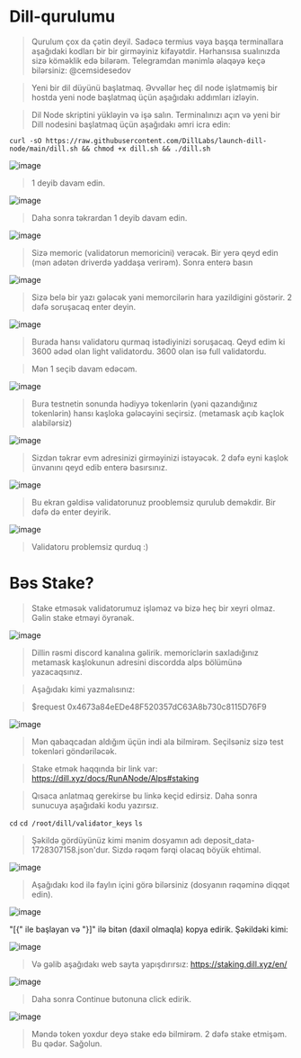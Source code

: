 # Dill-qurulumu


> Qurulum çox da çətin deyil. Sadəcə termius vəya başqa terminallara aşağıdaki kodları bir bir girməyiniz kifayətdir. Hərhansısa sualınızda sizə köməklik edə bilərəm. Telegramdan mənimlə əlaqəyə keçə bilərsiniz: @cemsidesedov

> Yeni bir dil düyünü başlatmaq. Əvvəllər heç dil node işlətməmiş bir hostda yeni node başlatmaq üçün aşağıdakı addımları izləyin.

> Dil Node skriptini yükləyin və işə salın. Terminalınızı açın və yeni bir Dill nodesini başlatmaq üçün aşağıdakı əmri icra edin:

`curl -sO https://raw.githubusercontent.com/DillLabs/launch-dill-node/main/dill.sh && chmod +x dill.sh && ./dill.sh`

![image](https://github.com/user-attachments/assets/7b469a9e-2db3-403f-84a7-fc1bd33f4f76)

> 1 deyib davam edin.

![image](https://github.com/user-attachments/assets/eef989f3-c7a2-49f2-b5fc-ceceaa031106)

> Daha sonra təkrardan 1 deyib davam edin.

![image](https://github.com/user-attachments/assets/23fb172b-e5f9-414a-a5d4-0fdebc68d16d)

> Sizə memoric (validatorun memoricini) verəcək. Bir yerə qeyd edin (mən adətən driverdə yaddaşa verirəm). Sonra enterə basın

![image](https://github.com/user-attachments/assets/e0ba6b06-4cdb-4024-9d71-daaa987450b6)

> Sizə belə bir yazı gələcək yəni memorcilərin hara yazildigini göstərir. 2 dəfə soruşacaq enter deyin. 

![image](https://github.com/user-attachments/assets/e941a502-d6ed-4a67-b76e-60cb01709345)

> Burada hansı validatoru qurmaq istədiyinizi soruşacaq. Qeyd edim ki 3600 ədəd olan light validatordu. 3600 olan isə full validatordu.

> Mən 1 seçib davam edəcəm. 

![image](https://github.com/user-attachments/assets/ebe34e6b-a69d-46ba-a215-7218f2f9b630)

> Bura testnetin sonunda hədiyyə tokenlərin (yəni qazandığınız tokenlərin) hansı kaşloka gələcəyini seçirsiz. (metamask açıb kaçlok alabilərsiz)

![image](https://github.com/user-attachments/assets/722b0812-488f-44bf-beba-dea94125511b)

> Sizdən təkrar evm adresinizi girməyinizi istəyəcək. 2 dəfə eyni kaşlok ünvanını qeyd edib enterə basırsınız.

![image](https://github.com/user-attachments/assets/720f92ae-a966-4f1b-9ec2-8cdf4804c98c)

> Bu ekran gəldisə validatorunuz prooblemsiz qurulub deməkdir. Bir dəfə də enter deyirik. 

![image](https://github.com/user-attachments/assets/39d7b7d3-3e4e-4cb6-9886-8a084558686b)

> Validatoru problemsiz qurduq :)


# Bəs Stake?

> Stake etməsək validatorumuz işləməz və bizə heç bir xeyri olmaz. Gəlin stake etməyi öyrənək.


![image](https://github.com/user-attachments/assets/9a5fdf3e-d801-4c62-a0ae-14c69c2e3aee)

> Dillin rəsmi discord kanalına gəlirik. memoriclərin saxladığınız metamask kaşlokunun adresini discordda alps bölümünə yazacaqsınız.

> Aşağıdakı kimi yazmalısınız:

> $request 0x4673a84eEDe48F520357dC63A8b730c8115D76F9

![image](https://github.com/user-attachments/assets/2ae92166-ce31-42e8-a11c-c9797caf0749)

> Mən qabaqcadan aldığım üçün indi ala bilmirəm. Seçilsəniz sizə test tokenləri göndəriləcək.

> Stake etmək haqqında bir link var: https://dill.xyz/docs/RunANode/Alps#staking


> Qısaca anlatmaq gerekirse bu linkə keçid edirsiz. Daha sonra sunucuya aşağıdaki kodu yazırsız.

`cd`
`cd /root/dill/validator_keys`
`ls`

>Şəkildə gördüyünüz kimi mənim dosyamın adı deposit_data-1728307158.json'dur. Sizdə rəqəm fərqi olacaq böyük ehtimal.

![image](https://github.com/user-attachments/assets/1e157d61-1aa5-456b-9497-cca07e080070)


> Aşağıdakı kod ilə faylın içini görə bilərsiniz (dosyanın rəqəminə diqqət edin).

![image](https://github.com/user-attachments/assets/4497b6b1-9cf0-44a1-90a2-dbe82a5fc054)

"[{" ile başlayan və "}]" ilə bitən (daxil olmaqla) kopya edirik. Şəkildəki kimi:

![image](https://github.com/user-attachments/assets/c94f9203-467b-483d-ad9c-cc152c4473f2)

> Və gəlib aşağıdakı web sayta yapışdırırsız: https://staking.dill.xyz/en/

![image](https://github.com/user-attachments/assets/1cdb9eed-eb86-4303-8b07-03d73a2ecacc)

> Daha sonra Continue butonuna click edirik.

![image](https://github.com/user-attachments/assets/3c7176c2-f288-4a0c-b6eb-34a05a830ab2)


> Məndə token yoxdur deyə stake edə bilmirəm. 2 dəfə stake etmişəm. Bu qədər. Sağolun.




